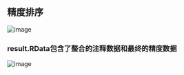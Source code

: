 ## 精度排序
![image](https://user-images.githubusercontent.com/41554601/198825865-52bde274-68d6-4a2a-afe7-95f201713203.png)

### result.RData包含了整合的注释数据和最终的精度数据
![image](https://user-images.githubusercontent.com/41554601/198825763-52ce3046-24eb-4e87-a08a-621e85ef4628.png)

